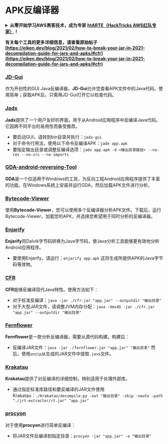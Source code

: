 # APK反编译器

<details>

<summary><strong>从零开始学习AWS黑客技术，成为专家</strong> <a href="https://training.hacktricks.xyz/courses/arte"><strong>htARTE（HackTricks AWS红队专家）</strong></a><strong>！</strong></summary>

支持HackTricks的其他方式：

* 如果您想在HackTricks中看到您的**公司广告**或**下载PDF格式的HackTricks**，请查看[**订阅计划**](https://github.com/sponsors/carlospolop)!
* 获取[**官方PEASS & HackTricks周边产品**](https://peass.creator-spring.com)
* 探索[**PEASS家族**](https://opensea.io/collection/the-peass-family)，我们的独家[**NFT**](https://opensea.io/collection/the-peass-family)收藏品
* **加入** 💬 [**Discord群**](https://discord.gg/hRep4RUj7f) 或 [**电报群**](https://t.me/peass) 或在**Twitter**上关注我们 🐦 [**@carlospolopm**](https://twitter.com/hacktricks_live)**。**
* 通过向[**HackTricks**](https://github.com/carlospolop/hacktricks)和[**HackTricks Cloud**](https://github.com/carlospolop/hacktricks-cloud) github仓库提交PR来分享您的黑客技巧。

</details>

**有关每个工具的更多详细信息，请查看原始帖子[https://eiken.dev/blog/2021/02/how-to-break-your-jar-in-2021-decompilation-guide-for-jars-and-apks/#cfr](https://eiken.dev/blog/2021/02/how-to-break-your-jar-in-2021-decompilation-guide-for-jars-and-apks/#cfr)**


### [JD-Gui](https://github.com/java-decompiler/jd-gui)

作为开创性的GUI Java反编译器，**JD-Gui**允许您查看APK文件中的Java代码。使用简单；获取APK后，只需用JD-Gui打开它以检查代码。

### [Jadx](https://github.com/skylot/jadx)

**Jadx**提供了一个用户友好的界面，用于从Android应用程序中反编译Java代码。它因跨不同平台的易用性而备受推荐。

- 要启动GUI，请转到bin目录并执行：`jadx-gui`
- 对于命令行用法，使用以下命令反编译APK：`jadx app.apk`
- 要指定输出目录或调整反编译选项：`jadx app.apk -d <输出目录路径> --no-res --no-src --no-imports`

### [GDA-android-reversing-Tool](https://github.com/charles2gan/GDA-android-reversing-Tool)

**GDA**是一个仅适用于Windows的工具，为反向工程Android应用程序提供了丰富的功能。在Windows系统上安装并运行GDA，然后加载APK文件进行分析。

### [Bytecode-Viewer](https://github.com/Konloch/bytecode-viewer/releases)

使用**Bytecode-Viewer**，您可以使用多个反编译器分析APK文件。下载后，运行Bytecode-Viewer，加载您的APK，并选择您希望用于同时分析的反编译器。

### [Enjarify](https://github.com/Storyyeller/enjarify)

**Enjarify**将Dalvik字节码转换为Java字节码，使Java分析工具能够更有效地分析Android应用程序。

- 要使用Enjarify，请运行：`enjarify app.apk`
这将生成所提供APK的Java字节码等效物。

### [CFR](https://github.com/leibnitz27/cfr)

**CFR**能够反编译现代Java特性。使用方法如下：

- 对于标准反编译：`java -jar ./cfr.jar "app.jar" --outputdir "输出目录"`
- 对于大型JAR文件，请调整JVM内存分配：`java -Xmx4G -jar ./cfr.jar "app.jar" --outputdir "输出目录"`

### [Fernflower](https://github.com/JetBrains/intellij-community/tree/master/plugins/java-decompiler/engine)

**Fernflower**是一款分析反编译器，需要从源代码构建。构建后：

- 反编译JAR文件：`java -jar ./fernflower.jar "app.jar" "输出目录"`
然后，使用`unzip`从生成的JAR文件中提取`.java`文件。

### [Krakatau](https://github.com/Storyyeller/Krakatau)

**Krakatau**提供了对反编译的详细控制，特别适用于处理外部库。

- 通过指定标准库路径和要反编译的JAR文件使用Krakatau：`./Krakatau/decompile.py -out "输出目录" -skip -nauto -path "./jrt-extractor/rt.jar" "app.jar"`

### [procyon](https://github.com/mstrobel/procyon)

对于使用**procyon**进行简单反编译：

- 将JAR文件反编译到指定目录：`procyon -jar "app.jar" -o "输出目录"`
